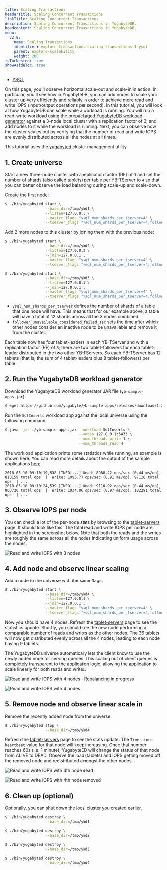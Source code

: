 ```yaml
---
title: Scaling Transactions
headerTitle: Scaling Concurrent Transactions
linkTitle: Scaling Concurrent Transactions
description: Scaling Concurrent Transactions in YugabyteDB.
headcontent: Scaling Concurrent Transactions in YugabyteDB.
menu:
  v2.8:
    name: Scaling Transactions
    identifier: explore-transactions-scaling-transactions-1-ysql
    parent: explore-scalability
    weight: 200
isTocNested: true
showAsideToc: true
---
```


<ul class="nav nav-tabs-alt nav-tabs-yb">

  <li >
    <a href="/latest/explore/linear-scalability/scaling-transactions/" class="nav-link active">
      <i class="icon-postgres" aria-hidden="true"></i>
      YSQL
    </a>
  </li>
<!--
  <li >
    <a href="/latest/explore/linear-scalability/scaling-transactions-ycql/" class="nav-link">
      <i class="icon-cassandra" aria-hidden="true"></i>
      YCQL
    </a>
  </li>
-->
</ul>

On this page, you'll observe horizontal scale-out and scale-in in action. In particular, you’ll see how in YugabyteDB, you can add nodes to scale your cluster up very efficiently and reliably in order to achieve more read and write IOPS (input/output operations per second). In this tutorial, you will look at how YugabyteDB can scale while a workload is running. You will run a read-write workload using the prepackaged [YugabyteDB workload generator](https://github.com/yugabyte/yb-sample-apps) against a 3-node local cluster with a replication factor of 3, and add nodes to it while the workload is running. Next, you can observe how the cluster scales out by verifying that the number of read and write IOPS are evenly distributed across all the nodes at all times.

This tutorial uses the [yugabyted](../../../reference/configuration/yugabyted) cluster management utility.

## 1. Create universe

Start a new three-node cluster with a replication factor (RF) of `3` and set the number of [shards](../../../architecture/docdb-sharding/sharding/) (also called tablets) per table per YB-TServer to `4` so that you can better observe the load balancing during scale-up and scale-down. <br />

Create the first node:

```sh
$ ./bin/yugabyted start \
                  --base_dir=/tmp/ybd1 \
                  --listen=127.0.0.1 \
                  --master_flags "ysql_num_shards_per_tserver=4" \
                  --tserver_flags "ysql_num_shards_per_tserver=4,follower_unavailable_considered_failed_sec=30"
```

Add 2 more nodes to this cluster by joining them with the previous node:

```sh
$ ./bin/yugabyted start \
                  --base_dir=/tmp/ybd2 \
                  --listen=127.0.0.2 \
                  --join=127.0.0.1 \
                  --master_flags "ysql_num_shards_per_tserver=4" \
                  --tserver_flags "ysql_num_shards_per_tserver=4,follower_unavailable_considered_failed_sec=30"
```

```sh
$ ./bin/yugabyted start \
                  --base_dir=/tmp/ybd3 \
                  --listen=127.0.0.3 \
                  --join=127.0.0.1 \
                  --master_flags "ysql_num_shards_per_tserver=4" \
                  --tserver_flags "ysql_num_shards_per_tserver=4,follower_unavailable_considered_failed_sec=30"
```

* `ysql_num_shards_per_tserver` defines the number of shards of a table that one node will have. This means that for our example above, a table will have a total of 12 shards across all the 3 nodes combined.
* `follower_unavailable_considered_failed_sec` sets the time after which other nodes consider an inactive node to be unavailable and remove it from the cluster.

Each table now has four tablet-leaders in each YB-TServer and with a replication factor (RF) of `3`; there are two tablet-followers for each tablet-leader distributed in the two other YB-TServers. So each YB-TServer has 12 tablets (that is, the sum of 4 tablet-leaders plus 8 tablet-followers) per table.

## 2. Run the YugabyteDB workload generator

Download the YugabyteDB workload generator JAR file (`yb-sample-apps.jar`).

```sh
$ wget https://github.com/yugabyte/yb-sample-apps/releases/download/1.3.9/yb-sample-apps.jar?raw=true -O yb-sample-apps.jar
```

Run the `SqlInserts` workload app against the local universe using the following command.

```sh
$ java -jar ./yb-sample-apps.jar --workload SqlInserts \
                                 --nodes 127.0.0.1:5433 \
                                 --num_threads_write 1 \
                                 --num_threads_read 4
```

The workload application prints some statistics while running, an example is shown here. You can read more details about the output of the sample applications [here](https://github.com/yugabyte/yb-sample-apps).

```output
2018-05-10 09:10:19,538 [INFO|...] Read: 8988.22 ops/sec (0.44 ms/op), 818159 total ops  |  Write: 1095.77 ops/sec (0.91 ms/op), 97120 total ops  | ...
2018-05-10 09:10:24,539 [INFO|...] Read: 9110.92 ops/sec (0.44 ms/op), 863720 total ops  |  Write: 1034.06 ops/sec (0.97 ms/op), 102291 total ops  | ...
```

## 3. Observe IOPS per node

You can check a lot of the per-node stats by browsing to the <a href='http://127.0.0.1:7000/tablet-servers' target="_blank">tablet-servers</a> page. It should look like this. The total read and write IOPS per node are highlighted in the screenshot below. Note that both the reads and the writes are roughly the same across all the nodes indicating uniform usage across the nodes.

![Read and write IOPS with 3 nodes](/images/ce/transactions_observe.png)

## 4. Add node and observe linear scaling

Add a node to the universe with the same flags.

```sh
$ ./bin/yugabyted start \
                  --base_dir=/tmp/ybd4 \
                  --listen=127.0.0.4 \
                  --join=127.0.0.1 \
                  --master_flags "ysql_num_shards_per_tserver=4" \
                  --tserver_flags "ysql_num_shards_per_tserver=4,follower_unavailable_considered_failed_sec=30"
```

Now you should have 4 nodes. Refresh the <a href='http://127.0.0.1:7000/tablet-servers' target="_blank">tablet-servers</a> page to see the statistics update. Shortly, you should see the new node performing a comparable number of reads and writes as the other nodes. The 36 tablets will now get distributed evenly across all the 4 nodes, leading to each node having 9 tablets.

The YugabyteDB universe automatically lets the client know to use the newly added node for serving queries. This scaling out of client queries is completely transparent to the application logic, allowing the application to scale linearly for both reads and writes.

![Read and write IOPS with 4 nodes - Rebalancing in progress](/images/ce/transactions_newnode_adding_observe.png)

![Read and write IOPS with 4 nodes](/images/ce/transactions_newnode_added_observe.png)

## 5. Remove node and observe linear scale in

Remove the recently added node from the universe.

```sh
$ ./bin/yugabyted stop \
                  --base_dir=/tmp/ybd4
```

Refresh the <a href='http://127.0.0.1:7000/tablet-servers' target="_blank">tablet-servers</a> page to see the stats update. The `Time since heartbeat` value for that node will keep increasing. Once that number reaches 60s (i.e. 1 minute), YugabyteDB will change the status of that node from ALIVE to DEAD. Observe the load (tablets) and IOPS getting moved off the removed node and redistributed amongst the other nodes.

![Read and write IOPS with 4th node dead](/images/ce/transactions_deleting_observe.png)

![Read and write IOPS with 4th node removed](/images/ce/transactions_deleted_observe.png)

## 6. Clean up (optional)

Optionally, you can shut down the local cluster you created earlier.

```sh
$ ./bin/yugabyted destroy \
                  --base_dir=/tmp/ybd1
```

```sh
$ ./bin/yugabyted destroy \
                  --base_dir=/tmp/ybd2
```

```sh
$ ./bin/yugabyted destroy \
                  --base_dir=/tmp/ybd3
```

```sh
$ ./bin/yugabyted destroy \
                  --base_dir=/tmp/ybd4
```
